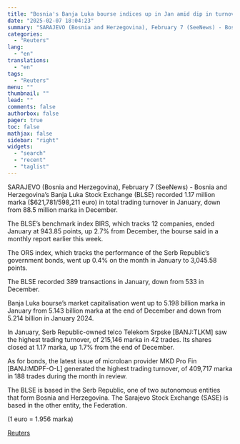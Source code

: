 ```yaml
---
title: "Bosnia's Banja Luka bourse indices up in Jan amid dip in turnover"
date: "2025-02-07 18:04:23"
summary: "SARAJEVO (Bosnia and Herzegovina), February 7 (SeeNews) - Bosnia and Herzegovina’s Banja Luka Stock Exchange (BLSE) recorded 1.17 million marka ($621,781/598,211 euro) in total trading turnover in January, down from 88.5 million marka in December.The BLSE’s benchmark index BIRS, which tracks 12 companies, ended January at 943.85 points, up 2.7%..."
categories:
  - "Reuters"
lang:
  - "en"
translations:
  - "en"
tags:
  - "Reuters"
menu: ""
thumbnail: ""
lead: ""
comments: false
authorbox: false
pager: true
toc: false
mathjax: false
sidebar: "right"
widgets:
  - "search"
  - "recent"
  - "taglist"
---
```


SARAJEVO (Bosnia and Herzegovina), February 7 (SeeNews) - Bosnia and Herzegovina’s Banja Luka Stock Exchange (BLSE) recorded 1.17 million marka ($621,781/598,211 euro) in total trading turnover in January, down from 88.5 million marka in December.

The BLSE’s benchmark index BIRS, which tracks 12 companies, ended January at 943.85 points, up 2.7% from December, the bourse said in a monthly report earlier this week.

The ORS index, which tracks the performance of the Serb Republic’s government bonds, went up 0.4% on the month in January to 3,045.58 points.

The BLSE recorded 389 transactions in January, down from 533 in December.

Banja Luka bourse’s market capitalisation went up to 5.198 billion marka in January from 5.143 billion marka at the end of December and down from 5.214 billion in January 2024.

In January, Serb Republic-owned telco Telekom Srpske [BANJ:TLKM] saw the highest trading turnover, of 215,146 marka in 42 trades. Its shares closed at 1.17 marka, up 1.7% from the end of December.

As for bonds, the latest issue of microloan provider MKD Pro Fin [BANJ:MDPF-O-L] generated the highest trading turnover, of 409,717 marka in 188 trades during the month in review.

The BLSE is based in the Serb Republic, one of two autonomous entities that form Bosnia and Herzegovina. The Sarajevo Stock Exchange (SASE) is based in the other entity, the Federation.

(1 euro = 1.956 marka)

[Reuters](https://www.tradingview.com/news/reuters.com,2025-02-07:newsml_SEEnplbBa:0-bosnia-s-banja-luka-bourse-indices-up-in-jan-amid-dip-in-turnover/)
